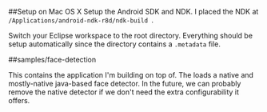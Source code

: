 ##Setup on Mac OS X
Setup the Android SDK and NDK. I placed the NDK at `/Applications/android-ndk-r8d/ndk-build `.

Switch your Eclipse workspace to the root directory. Everything should be setup automatically since the directory contains a `.metadata` file.

##samples/face-detection

This contains the application I'm building on top of. The loads a native and mostly-native java-based face detector. In the future, we can probably remove the native detector if we don't need the extra configurability it offers.
